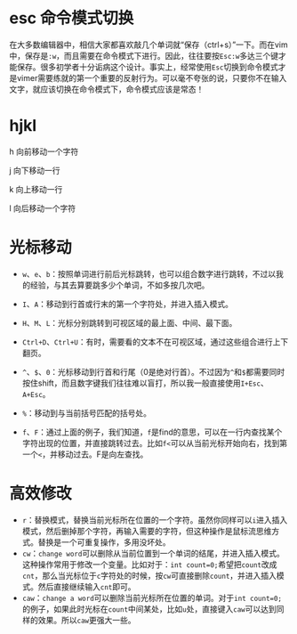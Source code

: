 # esc 命令模式切换

在大多数编辑器中，相信大家都喜欢敲几个单词就“保存（ctrl+s）”一下。而在vim中，保存是`:w`，而且需要在命令模式下进行。因此，往往要按`Esc:w`多达三个键才能保存。很多初学者十分诟病这个设计。事实上，经常使用`Esc`切换到命令模式才是vimer需要练就的第一个重要的反射行为。可以毫不夸张的说，只要你不在输入文字，就应该切换在命令模式下，命令模式应该是常态！

# hjkl

h 向前移动一个字符

j 向下移动一行

k 向上移动一行

l 向后移动一个字符

# 光标移动

- `w`、`e`、`b`：按照单词进行前后光标跳转，也可以组合数字进行跳转，不过以我的经验，与其去算要跳多少个单词，不如多按几次吧。
- `I`、`A`：移动到行首或行末的第一个字符处，并进入插入模式。
- `H`、`M`、`L`：光标分别跳转到可视区域的最上面、中间、最下面。
- `Ctrl+D`、`Ctrl+U`：有时，需要看的文本不在可视区域，通过这些组合进行上下翻页。
- `^`、`$`、`0`：光标移动到行首和行尾（0是绝对行首）。不过因为`^`和`$`都需要同时按住shift，而且数字键我们往往难以盲打，所以我一般直接使用`I+Esc`、`A+Esc`。
- `%`：移动到与当前括号匹配的括号处。

- `f`、`F`：通过上面的例子，我们知道，`f`是find的意思，可以在一行内查找某个字符出现的位置，并直接跳转过去。比如`f<`可以从当前光标开始向右，找到第一个`<`，并移动过去。F是向左查找。

# 高效修改

- `r`：替换模式，替换当前光标所在位置的一个字符。虽然你同样可以`i`进入插入模式，然后删掉那个字符，再输入需要的字符，但这种操作是鼠标流思维方式。替换是一个可重复操作，多用没坏处。
- `cw`：`change word`可以删除从当前位置到一个单词的结尾，并进入插入模式。这种操作常用于修改一个变量。比如对于：`int count=0;`希望把`count`改成`cnt`，那么当光标位于`c`字符处的时候，按`cw`可直接删除`count`，并进入插入模式。然后直接继续输入`cnt`即可。
- `caw`：`change a word`可以删除当前光标所在位置的单词。对于`int count=0;`的例子，如果此时光标在`count`中间某处，比如`u`处，直接键入`caw`可以达到同样的效果。所以`caw`更强大一些。